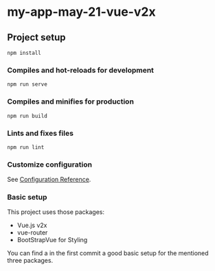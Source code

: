 # my-app-may-21-vue-v2x

## Project setup
```
npm install
```

### Compiles and hot-reloads for development
```
npm run serve
```

### Compiles and minifies for production
```
npm run build
```

### Lints and fixes files
```
npm run lint
```

### Customize configuration
See [Configuration Reference](https://cli.vuejs.org/config/).


### Basic setup
This project uses those packages:
- Vue.js v2x
- vue-router
- BootStrapVue for Styling

You can find a in the first commit a good basic setup for the mentioned three packages. 
